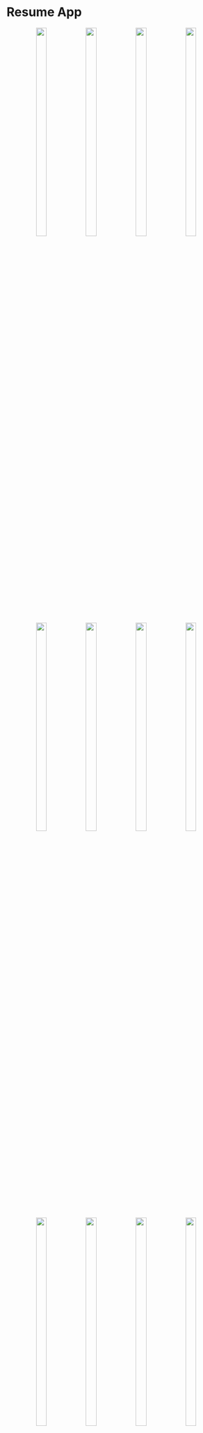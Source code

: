 # Resume App
<p align="center">

   <img src ="https://github.com/DurgaMewada/resume_app/assets/149373536/79ff3754-9b1b-40a2-aa01-59eeb7dec286" width=22% height=35% >
   <img src = "https://github.com/DurgaMewada/resume_app/assets/149373536/a3f6b0c3-1985-404f-8eee-0fe75dd05f76" width=22% height=35% >
   <img src = "https://github.com/DurgaMewada/resume_app/assets/149373536/e4d4f31b-2f65-4ed6-92a2-0bc98e45b2c1" width=22% height=35% >
    <img src = "https://github.com/DurgaMewada/resume_app/assets/149373536/027db152-04e7-4d5b-89c2-28373c36f194" width=22% height=35% >

  <img src = "https://github.com/DurgaMewada/resume_app/assets/149373536/c155e0b5-79ef-48c4-9754-e2842292af8f" width=22% height=35% >
   <img src = "https://github.com/DurgaMewada/resume_app/assets/149373536/e20ced5f-a67d-4b37-bd49-705181b98065" width=22% height=35% >
   <img src = "https://github.com/DurgaMewada/resume_app/assets/149373536/d8aa616e-fb23-46f4-b681-417f2114be93" width=22% height=35% >
     <img src = "https://github.com/DurgaMewada/resume_app/assets/149373536/b3531917-039a-4ee5-bded-2b9e982dc9f9" width=22% height=35% >


   <img src = "https://github.com/DurgaMewada/resume_app/assets/149373536/2edc1c0f-9308-48eb-a18f-890baf7c62e7" width=22% height=35% >   
  <img src = "https://github.com/DurgaMewada/resume_app/assets/149373536/0b2a8fcb-f788-415f-a997-6cfc9f54cb8d" width=22% height=35% >
  <img src = "https://github.com/DurgaMewada/resume_app/assets/149373536/40c62f1c-9982-462e-b0d6-cd4a39d4962b" width=22% height=35% >
  <img src = "https://github.com/DurgaMewada/resume_app/assets/149373536/1215334c-fc95-4117-9279-778fd7f24554" width=22% height=35% >
  
   <img src = "https://github.com/DurgaMewada/resume_app/assets/149373536/752717a1-f096-40d9-af1d-ab54dfacc4de" width=22% height=35% > 
   <img src = "https://github.com/DurgaMewada/resume_app/assets/149373536/d35753cb-c6ed-40f8-aea2-88091269bb62" width=22% height=35% >
   <img src = "https://github.com/DurgaMewada/resume_app/assets/149373536/4a36cbea-1f09-426e-ad4f-e2ae198faff5)" width=22% height=35% >
  <img src = "https://github.com/DurgaMewada/resume_app/assets/149373536/e6dbaa3f-2ded-4a9b-a644-fe091d2fa8a7" width=22% height=35% >

<img src = "https://github.com/DurgaMewada/resume_app/assets/149373536/622cffc9-46ae-498f-9da8-916a0f147ee3" width=22% height=35% >
  <video height="450" src="https://github.com/DurgaMewada/resume_app/assets/149373536/db026506-7b41-4f87-ae49-b499142546a9"/>
</p> 

A new Flutter project.

## Getting Started

This project is a starting point for a Flutter application.

A few resources to get you started if this is your first Flutter project:

- [Lab: Write your first Flutter app](https://docs.flutter.dev/get-started/codelab)
- [Cookbook: Useful Flutter samples](https://docs.flutter.dev/cookbook)

For help getting started with Flutter development, view the
[online documentation](https://docs.flutter.dev/), which offers tutorials,
samples, guidance on mobile development, and a full API reference.
